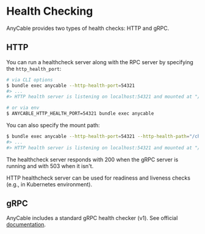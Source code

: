 # Health Checking

AnyCable provides two types of health checks: HTTP and gRPC.

## HTTP

You can run a healthcheck server along with the RPC server by specifying the `http_health_port`:

```sh
# via CLI options
$ bundle exec anycable --http-health-port=54321
#> ...
#> HTTP health server is listening on localhost:54321 and mounted at "/health"

# or via env
$ ANYCABLE_HTTP_HEALTH_PORT=54321 bundle exec anycable
```

You can also specify the mount path:

```sh
$ bundle exec anycable --http-health-port=54321 --http-health-path="/check"
#> ...
#> HTTP health server is listening on localhost:54321 and mounted at "/check"
```

The healthcheck server responds with 200 when the gRPC server is running and with 503 when it isn't.

HTTP healthcheck server can be used for readiness and liveness checks (e.g., in Kubernetes environment).

## gRPC

AnyCable includes a standard gRPC health checker (v1). See official [documentation](https://github.com/grpc/grpc/blob/master/doc/health-checking.md).
